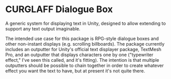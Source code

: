 # CURGLAFF Dialogue Box
A generic system for displaying text in Unity, designed to allow extending to support any text output imaginable.

The intended use case for this package is RPG-style dialogue boxes and other non-instant displays (e.g. scrolling billboards). The package currently includes an outputter for
Unity's official text displayer package, TextMesh Pro, and an outputter that displays characters one by one ("typewriter effect," I've seen this called, and it's fitting).
The intention is that multiple outputters should be possible to chain together in order to create whatever effect you want the text to have, but at present it's not quite there.
